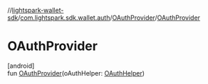 //[lightspark-wallet-sdk](../../../index.md)/[com.lightspark.sdk.wallet.auth](../index.md)/[OAuthProvider](index.md)/[OAuthProvider](-o-auth-provider.md)

# OAuthProvider

[android]\
fun [OAuthProvider](-o-auth-provider.md)(oAuthHelper: [OAuthHelper](../-o-auth-helper/index.md))
